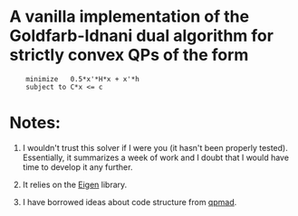 # A vanilla implementation of the Goldfarb-Idnani dual algorithm for strictly convex QPs of the form

```
	minimize   0.5*x'*H*x + x'*h
	subject to C*x <= c
```

# Notes:

1. I wouldn't trust this solver if I were you (it hasn't been properly tested).
   Essentially, it summarizes a week of work and I doubt that I would have time
   to develop it any further.

2. It relies on the [Eigen](http://eigen.tuxfamily.org) library.

3. I have borrowed ideas about code structure from [qpmad](https://github.com/asherikov/qpmad).
